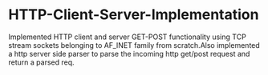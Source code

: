 # HTTP-Client-Server-Implementation
Implemented HTTP client and server GET-POST functionality using TCP stream sockets belonging to AF_INET family from scratch.Also implemented a http server side parser to parse the incoming http get/post request and return a parsed req.
